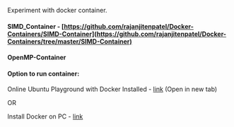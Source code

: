 Experiment with docker container.

#### SIMD_Container - [https://github.com/rajanjitenpatel/Docker-Containers/SIMD-Container](https://github.com/rajanjitenpatel/Docker-Containers/tree/master/SIMD-Container)

#### OpenMP-Container  


#### Option to run container:

Online Ubuntu Playground with Docker Installed - [link](https://www.katacoda.com/courses/ubuntu/playground) (Open in new tab)
    
OR
    
Install Docker on PC - [link](https://docs.docker.com/v17.09/engine/installation/#supported-platforms)
        
